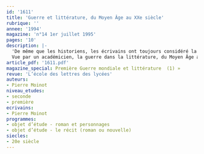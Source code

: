 ```yaml
---
id: '1611'
title: 'Guerre et littérature, du Moyen Âge au XXe siècle'
rubrique: ''
annee: '1994'
magazine: 'n°14 1er juillet 1995'
pages: '10'
description: |-
  'De même que les historiens, les écrivains ont toujours considéré la guerre comme une des activités fondamentales de l’espèce, de sorte qu’elle est depuis toujours présente dans la littérature. Mais à l’inverse de l’Histoire, qui analyse la guerre dans ses causes, ses événements et ses conséquences, la littérature restitue la guerre aux êtres uniformisés – jusque dans leurs costumes –  qui en sont le ressort essentiel : les soldats...
  Vue par un académicien, la guerre dans la littérature, du Moyen Âge au XXe siècle…'
article_pdf: '1611.pdf'
magazine_special: Première Guerre mondiale et littérature  (1) »
revue: 'L’école des lettres des lycées'
auteurs:
- Pierre Moinot
niveau_etudes:
- seconde
- première
ecrivains:
- Pierre Moinot
programmes:
- objet d’étude - roman et personnages
- objet d’étude - le récit (roman ou nouvelle)
siecles:
- 20e siècle
---
```

